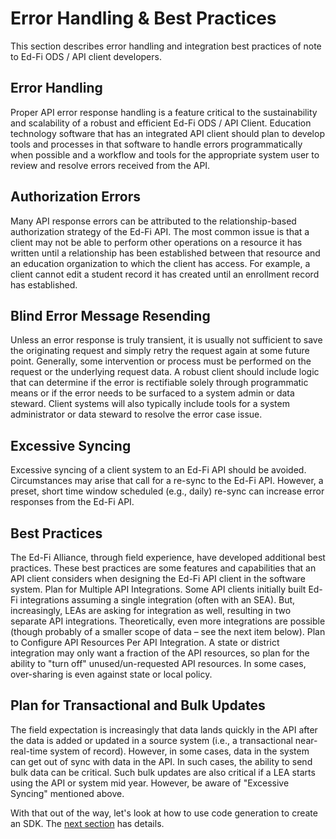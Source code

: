 # Error Handling & Best Practices

This section describes error handling and integration best practices of note to
Ed-Fi ODS / API client developers.

## Error Handling

Proper API error response handling is a feature critical to the sustainability
and scalability of a robust and efficient Ed-Fi ODS / API Client. Education
technology software that has an integrated API client should plan to develop
tools and processes in that software to handle errors programmatically when
possible and a workflow and tools for the appropriate system user to review and
resolve errors received from the API.

## Authorization Errors

Many API response errors can be attributed to the relationship-based
authorization strategy of the Ed-Fi API. The most common issue is that a client
may not be able to perform other operations on a resource it has written until a
relationship has been established between that resource and an education
organization to which the client has access. For example, a client cannot edit a
student record it has created until an enrollment record has established.

## Blind Error Message Resending

Unless an error response is truly transient, it is usually not sufficient to
save the originating request and simply retry the request again at some future
point. Generally, some intervention or process must be performed on the request
or the underlying request data. A robust client should include logic that can
determine if the error is rectifiable solely through programmatic means or if
the error needs to be surfaced to a system admin or data steward. Client systems
will also typically include tools for a system administrator or data steward to
resolve the error case issue.

## Excessive Syncing

Excessive syncing of a client system to an Ed-Fi API should be avoided.
Circumstances may arise that call for a re-sync to the Ed-Fi API. However, a
preset, short time window scheduled (e.g., daily) re-sync can increase error
responses from the Ed-Fi API.

## Best Practices

The Ed-Fi Alliance, through field experience, have developed additional best
practices. These best practices are some features and capabilities that an API
client considers when designing the Ed-Fi API client in the software system.
Plan for Multiple API Integrations. Some API clients initially built Ed-Fi
integrations assuming a single integration (often with an SEA). But,
increasingly, LEAs are asking for integration as well, resulting in two separate
API integrations. Theoretically, even more integrations are possible (though
probably of a smaller scope of data – see the next item below). Plan to
Configure API Resources Per API Integration. A state or district integration may
only want a fraction of the API resources, so plan for the ability to "turn off"
unused/un-requested API resources. In some cases, over-sharing is even against
state or local policy.

## Plan for Transactional and Bulk Updates

The field expectation is increasingly that data lands quickly in the API after
the data is added or updated in a source system (i.e., a transactional
near-real-time system of record). However, in some cases, data in the system can
get out of sync with data in the API. In such cases, the ability to send bulk
data can be critical. Such bulk updates are also critical if a LEA starts using
the API or system mid year. However, be aware of "Excessive Syncing" mentioned
above.

With that out of the way, let's look at how to use code generation to create an
SDK. The [next
section](https://edfi.atlassian.net/wiki/spaces/ODSAPIS3V54/pages/22774435/Using+Code+Generation+to+Create+an+SDK) has details.
